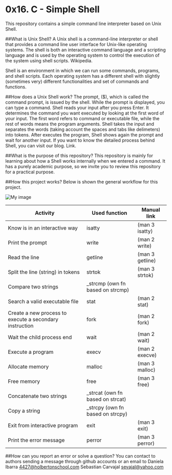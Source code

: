 # 0x16. C - Simple Shell
This repository contains a simple command line interpreter based on Unix Shell.

##What is Unix Shell?
A Unix shell is a command-line interpreter or shell that provides a command line user interface for Unix-like operating systems. The shell is both an interactive command language and a scripting language and is used by the operating system to control the execution of the system using shell scripts. Wikipedia.

Shell is an environment in which we can run some commands, programs, and shell scripts.  Each operating system has a different shell with slightly (sometimes very) different functionalities and set of commands and functions.

##How does a Unix Shell work?
The prompt, ($), which is called the command prompt, is issued by the shell. While the prompt is displayed, you can type a command.
Shell reads your input after you press Enter. It determines the command you want executed by looking at the first word of your input. The first word refers to command or executable file, while the rest of words means the program arguments. Shell takes the input and separates the words (taking account the spaces and tabs like delimeters) into tokens. After executes the program, Shell shows again the prompt and wait for another input.
If you want to know the detailed process behind Shell, you can visit our blog.
Link.

##What is the purpose of this repository?
This repository is mainly for learning about how a Shell works internally when we entered a command. It has a purely academic purpose, so we invite you to review this repository for a practical purpose.

##How this project works?
Below is shown the general workflow for this project.

<img src="https://raw.githubusercontent.com/DanielaIH/simple_shell/workflow.png" alt="My image"/>

| Activity  | Used function | Manual link |
| ------------- | ------------- | ------------- |
| Know is in an interactive way	| isatty	| (man 3 isatty) |
| Print the prompt	| write	| (man 2 write) |
| Read the line	| getline	| (man 3 getline) |
| Split the line (string) in tokens	 | strtok | (man 3 strtok) |
| Compare two strings | _strcmp (own fn based on strcmp) |
| Search a valid executable file	 | stat 	| (man 2 stat) |
| Create a new process to execute a secondary instruction | fork  | (man 2 fork) |
| Wait the child process end  | wait  | (man 2 wait) |
| Execute a program  | execv  | (man 2 execve) |
| Allocate memory  | malloc  | (man 3 malloc) |
| Free memory  | free  | (man 3 free) |
| Concatenate two strings | _strcat (own fn based on strcat) |	
| Copy a string	| _strcpy (own fn based on strcpy) |
| Exit from interactive program | exit  | (man 3 exit) |
| Print the error message | perror | (man 3 perror) |

##How can you report an error or solve a question?
You can contact to authors sending a message through github accounts or an email to Daniela Ibarra <4427@holbertonschool.com> Sebastian Carvajal <sevajal@yahoo.com>
